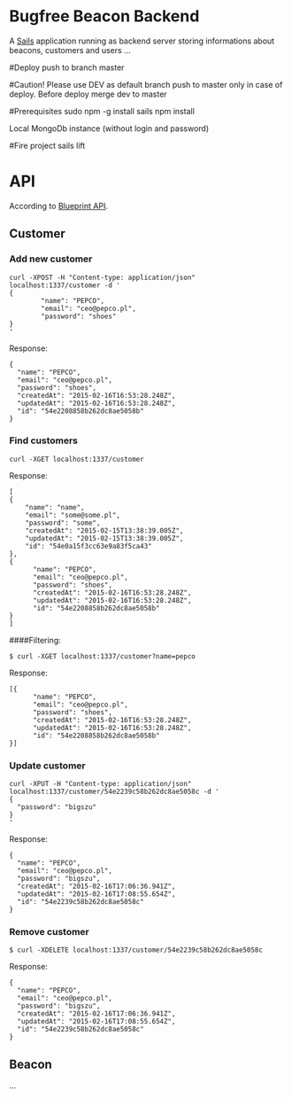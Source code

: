 # Bugfree Beacon Backend

A [Sails](http://sailsjs.org) application running as backend server storing informations about beacons, customers and users ...

#Deploy
    push to branch master

#Caution! Please use DEV as default branch
    push to master only in case of deploy. Before deploy merge dev to master

#Prerequisites
    sudo npm -g install sails
    npm install

Local MongoDb instance (without login and password)

#Fire project
    sails lift

# API
According to [Blueprint API](https://github.com/balderdashy/sails-docs/tree/master/reference/blueprint-api).

## Customer
### Add new customer
    curl -XPOST -H "Content-type: application/json" localhost:1337/customer -d '
    {
            "name": "PEPCO",
            "email": "ceo@pepco.pl",
            "password": "shoes"
    }
    '

Response:

    {
      "name": "PEPCO",
      "email": "ceo@pepco.pl",
      "password": "shoes",
      "createdAt": "2015-02-16T16:53:28.248Z",
      "updatedAt": "2015-02-16T16:53:28.248Z",
      "id": "54e2208858b262dc8ae5058b"
    }
### Find customers
    curl -XGET localhost:1337/customer

Response:

    [
    {
        "name": "name",
        "email": "some@some.pl",
        "password": "some",
        "createdAt": "2015-02-15T13:38:39.005Z",
        "updatedAt": "2015-02-15T13:38:39.005Z",
        "id": "54e0a15f3cc63e9a83f5ca43"
    },
    {
          "name": "PEPCO",
          "email": "ceo@pepco.pl",
          "password": "shoes",
          "createdAt": "2015-02-16T16:53:28.248Z",
          "updatedAt": "2015-02-16T16:53:28.248Z",
          "id": "54e2208858b262dc8ae5058b"
    }
    ]

####Filtering:

    $ curl -XGET localhost:1337/customer?name=pepco

Response:

    [{
          "name": "PEPCO",
          "email": "ceo@pepco.pl",
          "password": "shoes",
          "createdAt": "2015-02-16T16:53:28.248Z",
          "updatedAt": "2015-02-16T16:53:28.248Z",
          "id": "54e2208858b262dc8ae5058b"
    }]

### Update customer
    curl -XPUT -H "Content-type: application/json" localhost:1337/customer/54e2239c58b262dc8ae5058c -d '
    {
      "password": "bigszu"
    }
    '

Response:

    {
      "name": "PEPCO",
      "email": "ceo@pepco.pl",
      "password": "bigszu",
      "createdAt": "2015-02-16T17:06:36.941Z",
      "updatedAt": "2015-02-16T17:08:55.654Z",
      "id": "54e2239c58b262dc8ae5058c"
    }
### Remove customer
    $ curl -XDELETE localhost:1337/customer/54e2239c58b262dc8ae5058c

Response:

    {
      "name": "PEPCO",
      "email": "ceo@pepco.pl",
      "password": "bigszu",
      "createdAt": "2015-02-16T17:06:36.941Z",
      "updatedAt": "2015-02-16T17:08:55.654Z",
      "id": "54e2239c58b262dc8ae5058c"
    }

## Beacon
...
